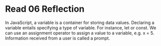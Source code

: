 # Read 06 Reflection 

In JavaScript, a variable is a container for storing data values. Declaring a variable entails specifying a type of variable. For instance, let or const. We can use an assignment operator to assign a value to a variable, e.g. x = 5. Information received from a user is called a prompt. 